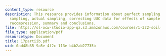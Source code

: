 ```yaml
---
content_type: resource
description: This resource provides information about perfect sampling, ideal tube
  sampling, actual sampling, correcting UUC data for effects of sample distrubance,
  recompression, summary and conclusions.
file: https://ol-ocw-studio-app-qa.s3.amazonaws.com/courses/1-322-soil-behavior-spring-2005/0ad48b359a5e4f2c113eb4b2ab27735b_17partiib.pdf
file_type: application/pdf
resourcetype: Document
title: 17partiib.pdf
uid: 0ad48b35-9a5e-4f2c-113e-b4b2ab27735b
---
```

